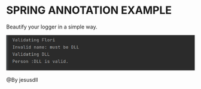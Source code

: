 # SPRING ANNOTATION EXAMPLE

Beautify your logger in a simple way.

![IMAGE](https://github.com/delalama/conceptProofs/blob/master/annotations/src/main/resources/validator.png "Intellij console")


@By jesusdll
